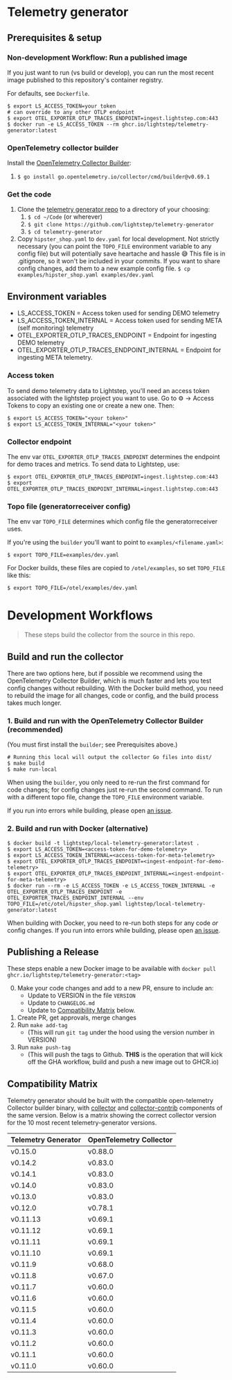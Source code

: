 # Telemetry generator

## Prerequisites & setup

### Non-development Workflow: Run a published image

If you just want to run (vs build or develop), you can run the most recent image published to this repository's container registry. 

For defaults, see `Dockerfile`.

```shell
$ export LS_ACCESS_TOKEN=your token
# can override to any other OTLP endpoint
$ export OTEL_EXPORTER_OTLP_TRACES_ENDPOINT=ingest.lightstep.com:443
$ docker run -e LS_ACCESS_TOKEN --rm ghcr.io/lightstep/telemetry-generator:latest
```
### OpenTelemetry collector builder
Install the [OpenTelemetry Collector Builder](https://github.com/open-telemetry/opentelemetry-collector/tree/main/cmd/builder):
   1. `$ go install go.opentelemetry.io/collector/cmd/builder@v0.69.1`

### Get the code
1. Clone the [telemetry generator repo](https://github.com/lightstep/telemetry-generator) to a directory of your choosing:
   1.  `$ cd ~/Code` (or wherever)
   1.  `$ git clone https://github.com/lightstep/telemetry-generator`
   1.  `$ cd telemetry-generator`
1. Copy `hipster_shop.yaml` to `dev.yaml` for local development. Not strictly necessary (you can point the `TOPO_FILE` environment variable to any config file) but will potentially save heartache and hassle 😅 This file is in .gitignore, so it won't be included in your commits. If you want to share config changes, add them to a new example config file.
   `$ cp examples/hipster_shop.yaml examples/dev.yaml`

## Environment variables
* LS_ACCESS_TOKEN = Access token used for sending DEMO telemetry 
* LS_ACCESS_TOKEN_INTERNAL = Access token used for sending META (self monitoring) telemetry
* OTEL_EXPORTER_OTLP_TRACES_ENDPOINT = Endpoint for ingesting DEMO telemetry
* OTEL_EXPORTER_OTLP_TRACES_ENDPOINT_INTERNAL = Endpoint for ingesting META telemetry.

### Access token

To send demo telemetry data to Lightstep, you'll need an access token associated with the lightstep project you want to use. Go to ⚙ -> Access Tokens to copy an existing one or create a new one. Then:

```shell
$ export LS_ACCESS_TOKEN="<your token>"
$ export LS_ACCESS_TOKEN_INTERNAL="<your token>"
```

### Collector endpoint

The env var `OTEL_EXPORTER_OTLP_TRACES_ENDPOINT` determines the endpoint for demo traces and metrics. To send data to Lightstep, use:

```shell
$ export OTEL_EXPORTER_OTLP_TRACES_ENDPOINT=ingest.lightstep.com:443
$ export OTEL_EXPORTER_OTLP_TRACES_ENDPOINT_INTERNAL=ingest.lightstep.com:443
```

### Topo file (generatorreceiver config)

The env var `TOPO_FILE` determines which config file the generatorreceiver uses.

If you're using the `builder` you'll want to point to `examples/<filename.yaml>`:

```shell
$ export TOPO_FILE=examples/dev.yaml
```

For Docker builds, these files are copied to `/otel/examples`, so set `TOPO_FILE` like this:

```shell
$ export TOPO_FILE=/otel/examples/dev.yaml
```

# Development Workflows
> These steps build the collector from the source in this repo.

## Build and run the collector

There are two options here, but if possible we recommend using the OpenTelemetry Collector Builder, which is much faster and lets you test config changes without rebuilding. With the Docker build method, you need to rebuild the image for all changes, code or config, and the build process takes much longer.

### 1. Build and run with the OpenTelemetry Collector Builder (recommended)

(You must first install the `builder`; see Prerequisites above.)
```shell
# Running this local will output the collector Go files into dist/
$ make build
$ make run-local
```

When using the `builder`, you only need to re-run the first command for code changes; for config changes just re-run the second command. To run with a different topo file, change the `TOPO_FILE` environment variable.

If you run into errors while building, please open [an issue](https://github.com/lightstep/telemetry-generator).

### 2. Build and run with Docker (alternative)
```shell
$ docker build -t lightstep/local-telemetry-generator:latest .
$ export LS_ACCESS_TOKEN=<access-token-for-demo-telemetry>
$ export LS_ACCESS_TOKEN_INTERNAL=<access-token-for-meta-telemetry>
$ export OTEL_EXPORTER_OTLP_TRACES_ENDPOINT=<ingest-endpoint-for-demo-telemetry>
$ export OTEL_EXPORTER_OTLP_TRACES_ENDPOINT_INTERNAL=<ingest-endpoint-for-meta-telemetry>
$ docker run --rm -e LS_ACCESS_TOKEN -e LS_ACCESS_TOKEN_INTERNAL -e OTEL_EXPORTER_OTLP_TRACES_ENDPOINT -e OTEL_EXPORTER_TRACES_ENDPOINT_INTERNAL --env TOPO_FILE=/etc/otel/hipster_shop.yaml lightstep/local-telemetry-generator:latest
```

When building with Docker, you need to re-run both steps for any code *or* config changes. If you run into errors while building, please open [an issue](https://github.com/lightstep/telemetry-generator).

## Publishing a Release
These steps enable a new Docker image to be available with `docker pull ghcr.io/lightstep/telemetry-generator:<tag>`

0. Make your code changes and add to a new PR, ensure to include an:
   * Update to VERSION in the file `VERSION`
   * Update to `CHANGELOG.md`
   * Update to [Compatibility Matrix](#compatibility-matrix) below.
1. Create PR, get approvals, merge changes
2. Run `make add-tag` 
    * (This will run `git tag` under the hood using the version number in VERSION)
3. Run `make push-tag`
    * (This will push the tags to Github. **THIS** is the operation that will kick off the GHA workflow, build  and push a new image out to GHCR.io)

## Compatibility Matrix
Telemetry generator should be built with the compatible open-telemetry Collector 
builder binary, with [collector](https://github.com/open-telemetry/opentelemetry-collector)
and [collector-contrib](https://github.com/open-telemetry/opentelemetry-collector-contrib) 
components of the same version. Below is a matrix showing the correct collector 
version for the 10 most recent telemetry-generator versions.


| Telemetry Generator | OpenTelemetry Collector |
|---------------------|-------------------------|
| v0.15.0             | v0.88.0                 |
| v0.14.2             | v0.83.0                 |
| v0.14.1             | v0.83.0                 |
| v0.14.0             | v0.83.0                 |
| v0.13.0             | v0.83.0                 |
| v0.12.0             | v0.78.1                 |
| v0.11.13            | v0.69.1                 |
| v0.11.12            | v0.69.1                 |
| v0.11.11            | v0.69.1                 |
| v0.11.10            | v0.69.1                 |
| v0.11.9             | v0.68.0                 |
| v0.11.8             | v0.67.0                 |
| v0.11.7             | v0.60.0                 |
| v0.11.6             | v0.60.0                 |
| v0.11.5             | v0.60.0                 |
| v0.11.4             | v0.60.0                 |
| v0.11.3             | v0.60.0                 |
| v0.11.2             | v0.60.0                 |
| v0.11.1             | v0.60.0                 |
| v0.11.0             | v0.60.0                 |
